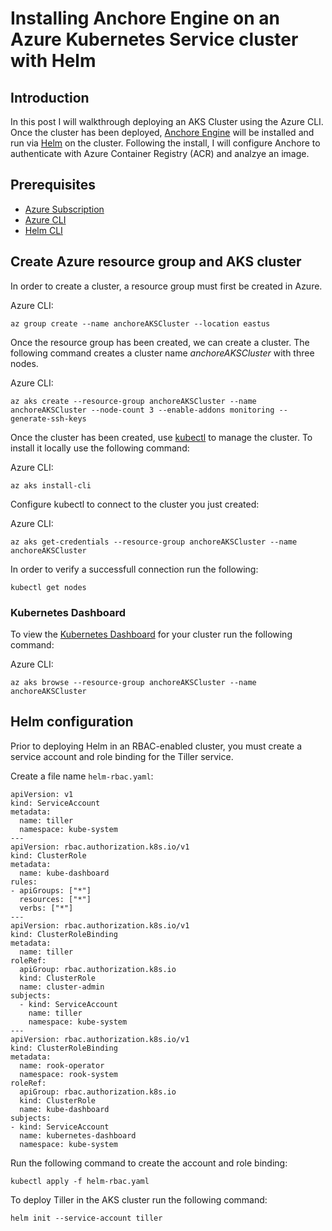 # Installing Anchore Engine on an Azure Kubernetes Service cluster with Helm

## Introduction

In this post I will walkthrough deploying an AKS Cluster using the Azure CLI. Once the cluster has been deployed, [Anchore Engine](https://github.com/anchore/anchore-engine) will be installed and run via [Helm](https://helm.sh) on the cluster. Following the install, I will configure Anchore to authenticate with Azure Container Registry (ACR) and analzye an image.

## Prerequisites

- [Azure Subscription](https://azure/com)
- [Azure CLI](https://docs.microsoft.com/en-us/cli/azure/install-azure-cli?view=azure-cli-latest)
- [Helm CLI](https://docs.helm.sh/using_helm/#installing-helm)

## Create Azure resource group and AKS cluster

In order to create a cluster, a resource group must first be created in Azure. 

Azure CLI: 

`az group create --name anchoreAKSCluster --location eastus`

Once the resource group has been created, we can create a cluster. The following command creates a cluster name *anchoreAKSCluster* with three nodes.

Azure CLI:

`az aks create --resource-group anchoreAKSCluster --name anchoreAKSCluster --node-count 3 --enable-addons monitoring --generate-ssh-keys`

Once the cluster has been created, use [kubectl](https://kubernetes.io/docs/tasks/tools/install-kubectl/) to manage the cluster. To install it locally use the following command: 

Azure CLI:

`az aks install-cli`

Configure kubectl to connect to the cluster you just created:

Azure CLI:

`az aks get-credentials --resource-group anchoreAKSCluster --name anchoreAKSCluster`

In order to verify a successfull connection run the following:

`kubectl get nodes`

### Kubernetes Dashboard

To view the [Kubernetes Dashboard](https://github.com/kubernetes/dashboard) for your cluster run the following command:

Azure CLI:

`az aks browse --resource-group anchoreAKSCluster --name anchoreAKSCluster`


## Helm configuration

Prior to deploying Helm in an RBAC-enabled cluster, you must create a service account and role binding for the Tiller service. 

Create a file name `helm-rbac.yaml`: 

```
apiVersion: v1
kind: ServiceAccount
metadata:
  name: tiller
  namespace: kube-system
---
apiVersion: rbac.authorization.k8s.io/v1
kind: ClusterRole
metadata:
  name: kube-dashboard
rules:
- apiGroups: ["*"]
  resources: ["*"]
  verbs: ["*"]
---
apiVersion: rbac.authorization.k8s.io/v1
kind: ClusterRoleBinding
metadata:
  name: tiller
roleRef:
  apiGroup: rbac.authorization.k8s.io
  kind: ClusterRole
  name: cluster-admin
subjects:
  - kind: ServiceAccount
    name: tiller
    namespace: kube-system
---
apiVersion: rbac.authorization.k8s.io/v1
kind: ClusterRoleBinding
metadata:
  name: rook-operator
  namespace: rook-system
roleRef:
  apiGroup: rbac.authorization.k8s.io
  kind: ClusterRole
  name: kube-dashboard
subjects:
- kind: ServiceAccount
  name: kubernetes-dashboard
  namespace: kube-system
```

Run the following command to create the account and role binding:

`kubectl apply -f helm-rbac.yaml`

To deploy Tiller in the AKS cluster run the following command:

`helm init --service-account tiller`